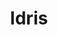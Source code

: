 ---
codehost: https://github.com/idris-lang/Idris-dev
logohandle: idris-lang
sort: idris-lang
title: Idris
website: https://www.idris-lang.org/
---